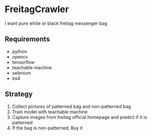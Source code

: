 # FreitagCrawler
I want pure white or black freitag messenger bag

## Requirements
- python  
- opencv  
- tensorflow  
- teachable machine  
- selenium  
- bs4  

## Strategy
1. Collect pictures of patterned bag and non-patterned bag
2. Train model with teachable machine
3. Capture images from freitag official homepage and predict if it is patterned
4. If the bag is non-patterned, Buy it
